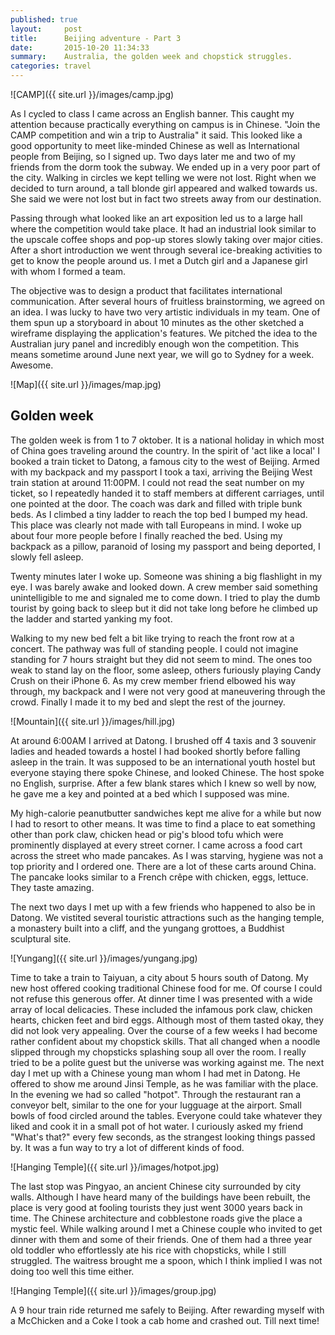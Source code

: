 ```yaml
---
published: true
layout:     post
title:      Beijing adventure - Part 3
date:       2015-10-20 11:34:33
summary:    Australia, the golden week and chopstick struggles.
categories: travel
---
```


![CAMP]({{ site.url }}/images/camp.jpg)

As I cycled to class I came across an English banner. This caught my attention because practically everything on campus is in Chinese. "Join the CAMP competition and win a trip to Australia" it said. This looked like a good opportunity to meet like-minded Chinese as well as International people from Beijing, so I signed up. Two days later me and two of my friends from the dorm took the subway. We ended up in a very poor part of the city. Walking in circles we kept telling we were not lost. Right when we decided to turn around, a tall blonde girl appeared and walked towards us. She said we were not lost but in fact two streets away from our destination.

Passing through what looked like an art exposition led us to a large hall where the competition would take place. It had an industrial look similar to the upscale coffee shops and pop-up stores slowly taking over major cities. After a short introduction we went through several ice-breaking activities to get to know the people around us. I met a Dutch girl and a Japanese girl with whom I formed a team.

The objective was to design a product that facilitates international communication. After several hours of fruitless brainstorming, we agreed on an idea. I was lucky to have two very artistic individuals in my team. One of them spun up a storyboard in about 10 minutes as the other sketched a wireframe displaying the application's features. We pitched the idea to the Australian jury panel and incredibly enough won the competition. This means sometime around June next year, we will go to Sydney for a week. Awesome.

![Map]({{ site.url }}/images/map.jpg)

## Golden week
The golden week is from 1 to 7 oktober. It is a national holiday in which most of China goes traveling around the country. In the spirit of 'act like a local' I booked a train ticket to Datong, a famous city to the west of Beijing. Armed with my backpack and my passport I took a taxi, arriving the Beijing West train station at around 11:00PM. I could not read the seat number on my ticket, so I repeatedly handed it to staff members at different carriages, until one pointed at the door. The coach was dark and filled with triple bunk beds. As I climbed a tiny ladder to reach the top bed I bumped my head. This place was clearly not made with tall Europeans in mind. I woke up about four more people before I finally reached the bed. Using my backpack as a pillow, paranoid of losing my passport and being deported, I slowly fell asleep. 

Twenty minutes later I woke up. Someone was shining a big flashlight in my eye. I was barely awake and looked down. A crew member said something unintelligible to me and signaled me to come down. I tried to play the dumb tourist by going back to sleep but it did not take long before he climbed up the ladder and started yanking my foot. 

Walking to my new bed felt a bit like trying to reach the front row at a concert. The pathway was full of standing people. I could not imagine standing for 7 hours straight but they did not seem to mind. The ones too weak to stand lay on the floor, some asleep, others furiously playing Candy Crush on their iPhone 6. As my crew member friend elbowed his way through, my backpack and I were not very good at maneuvering through the crowd. Finally I made it to my bed and slept the rest of the journey.

![Mountain]({{ site.url }}/images/hill.jpg)

At around 6:00AM I arrived at Datong. I brushed off 4 taxis and 3 souvenir ladies and headed towards a hostel I had booked shortly before falling asleep in the train. It was supposed to be an international youth hostel but everyone staying there spoke Chinese, and looked Chinese. The host spoke no English, surprise. After a few blank stares which I knew so well by now, he gave me a key and pointed at a bed which I supposed was mine.

My high-calorie peanutbutter sandwiches kept me alive for a while but now I had to resort to other means. It was time to find a place to eat something other than pork claw, chicken head or pig's blood tofu which were prominently displayed at every street corner. I came across a food cart across the street who made pancakes. As I was starving, hygiene was not a top priority and I ordered one. There are a lot of these carts around China. The pancake looks similar to a French crêpe with chicken, eggs, lettuce. They taste amazing.

The next two days I met up with a few friends who happened to also be in Datong. We vistited several touristic attractions such as the hanging temple, a monastery built into a cliff, and the yungang grottoes, a Buddhist sculptural site.

![Yungang]({{ site.url }}/images/yungang.jpg)

Time to take a train to Taiyuan, a city about 5 hours south of Datong. My new host offered cooking traditional Chinese food for me. Of course I could not refuse this generous offer. At dinner time I was presented with a wide array of local delicacies. These included the infamous pork claw, chicken hearts, chicken feet and bird eggs. Although most of them tasted okay, they did not look very appealing. Over the course of a few weeks I had become rather confident about my chopstick skills. That all changed when a noodle slipped through my chopsticks splashing soup all over the room. I really tried to be a polite guest but the universe was working against me.
The next day I met up with a Chinese young man whom I had met in Datong. He offered to show me around Jinsi Temple, as he was familiar with the place. In the evening we had so called "hotpot". Through the restaurant ran a conveyor belt, similar to the one for your lugguage at the airport. Small bowls of food circled around the tables. Everyone could take whatever they liked and cook it in a small pot of hot water. I curiously asked my friend "What's that?" every few seconds, as the strangest looking things passed by. It was a fun way to try a lot of different kinds of food.

![Hanging Temple]({{ site.url }}/images/hotpot.jpg)

The last stop was Pingyao, an ancient Chinese city surrounded by city walls. Although I have heard many of the buildings have been rebuilt, the place is very good at fooling tourists they just went 3000 years back in time. The Chinese architecture and cobblestone roads give the place a mystic feel. While walking around I met a Chinese couple who invited to get dinner with them and some of their friends. One of them had a three year old toddler who effortlessly ate his rice with chopsticks, while I still struggled. The waitress brought me a spoon, which I think implied I was not doing too well this time either.

![Hanging Temple]({{ site.url }}/images/group.jpg)

A 9 hour train ride returned me safely to Beijing. After rewarding myself with a McChicken and a Coke I took a cab home and crashed out. Till next time!
